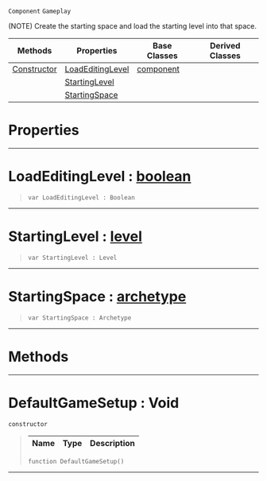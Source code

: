  `Component` `Gameplay`



(NOTE) Create the starting space and load the starting level into that space.

|Methods|Properties|Base Classes|Derived Classes|
|---|---|---|---|
|[ Constructor](https://github.com/PlasmaEngine/PlasmaDocs/tree/master/docs/C%2B%2B/code_reference/class_reference/defaultgamesetup.markdown#defaultgamesetup-void)|[ LoadEditingLevel](https://github.com/PlasmaEngine/PlasmaDocs/tree/master/docs/C%2B%2B/code_reference/class_reference/defaultgamesetup.markdown#loadeditinglevel-plasma-en)|[component](https://github.com/PlasmaEngine/PlasmaDocs/tree/master/docs/C%2B%2B/code_reference/class_reference/component.markdown)| |
| |[ StartingLevel](https://github.com/PlasmaEngine/PlasmaDocs/tree/master/docs/C%2B%2B/code_reference/class_reference/defaultgamesetup.markdown#startinglevel-plasma-engin)| | |
| |[ StartingSpace](https://github.com/PlasmaEngine/PlasmaDocs/tree/master/docs/C%2B%2B/code_reference/class_reference/defaultgamesetup.markdown#startingspace-plasma-engin)| | |


 #  Properties


---  
 #  LoadEditingLevel : [boolean](https://github.com/PlasmaEngine/PlasmaDocs/tree/master/docs/C%2B%2B/code_reference/lightning_base_types/boolean.markdown)

> 
> ``` lang=cpp, name=Lightning
> var LoadEditingLevel : Boolean


---  
 #  StartingLevel : [level](https://github.com/PlasmaEngine/PlasmaDocs/tree/master/docs/C%2B%2B/code_reference/class_reference/level.markdown)

> 
> ``` lang=cpp, name=Lightning
> var StartingLevel : Level


---  
 #  StartingSpace : [archetype](https://github.com/PlasmaEngine/PlasmaDocs/tree/master/docs/C%2B%2B/code_reference/class_reference/archetype.markdown)

> 
> ``` lang=cpp, name=Lightning
> var StartingSpace : Archetype


---  
 #  Methods


---  
 #  DefaultGameSetup : Void

 `constructor`

> 
> |Name|Type|Description|
> |---|---|---|
> ``` lang=cpp, name=Lightning
> function DefaultGameSetup()
> ``` 


---  
 

 